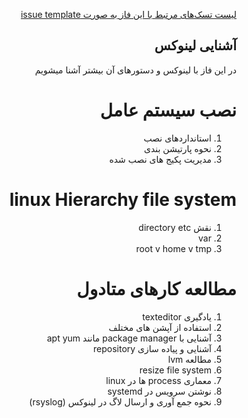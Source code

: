 <div dir="rtl" align='right'>


[لیست تسک‌های مرتبط با این فاز به صورت issue template](./issue-Phase01.md)

##  آشنایی لینوکس 
 
در این فاز با لینوکس و دستور‌های آن بیشتر آشنا میشویم

  # نصب سیستم عامل 
 1. استانداردهای نصب
 1. نحوه پارتیشن بندی
 1. مدیریت پکیج های نصب شده

  # linux Hierarchy file system 
 1. نقش directory etc 
 1. var
 1. root v home v tmp
 
  # مطالعه کارهای متادول 
 1. یادگیری texteditor
 1. استفاده از آپشن های مختلف
 1. آشنایی با package manager مانند apt yum
 1. آشنایی و پیاده سازی repository
 1. مطالعه lvm
 1. resize file system
 1. معماری process ها در linux
 1. نوشتن سرویس در systemd
 1. نحوه جمع آوری و ارسال لاگ در لینوکس (rsyslog)

 
 
